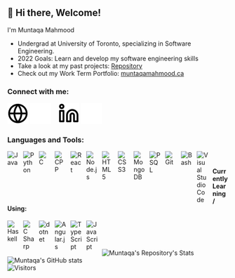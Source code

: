 ## 👋 Hi there, Welcome!
I'm Muntaqa Mahmood
<!-- <p align="center">
  <a href="https://github.com/DenverCoder1/readme-typing-svg"><img src="https://readme-typing-svg.herokuapp.com?lines=Computer+Science+Student;Software+Engineer;Interested+in+Full-Stack+Development;Always%20learning%20new%20things&center=true&width=500&height=50"></a>
</p> -->
- Undergrad at University of Toronto, specializing in Software Engineering.
- 2022 Goals: Learn and develop my software engineering skills
- Take a look at my past projects: [Repository][projects]
- Check out my Work Term Portfolio: [muntaqamahmood.ca][personalwebsite]

### Connect with me:
[![website](./img/globe-light.svg)](mailto:muntaqa.mahmood@mail.utoronto.ca#gh-light-mode-only)
[![website](./img/globe-dark.svg)](mailto:muntaqa.mahmood@mail.utoronto.ca)
&nbsp;&nbsp;
[![website](./img/linkedin-light.svg)](https://www.linkedin.com/in/muntaqa-mahmood-487441206#gh-light-mode-only)
[![website](./img/linkedin-dark.svg)](https://www.linkedin.com/in/muntaqa-mahmood-487441206#gh-dark-mode-only)

### Languages and Tools:

<img align="left" alt="Java" width="26px" src="https://cdn.jsdelivr.net/gh/devicons/devicon/icons/java/java-original.svg" style="padding-right:10px;" />
<img align="left" alt="Python" width="26px" src="https://raw.githubusercontent.com/rahulbanerjee26/githubAboutMeGenerator/main/icons/python.svg" style="padding-right:10px;" />
<img align="left" alt="C" width="26px" src="https://raw.githubusercontent.com/rahulbanerjee26/githubAboutMeGenerator/main/icons/c.svg" style="padding-right:10px;" />
<img align="left" alt="CPP" width="26px" src="https://raw.githubusercontent.com/rahulbanerjee26/githubAboutMeGenerator/main/icons/cpp.svg" style="padding-right:10px;" />
<img align="left" alt="React" width="26px" src="https://cdn.jsdelivr.net/gh/devicons/devicon/icons/react/react-original.svg" style="padding-right:10px;" />
<img align="left" alt="Node.js" width="26px" src="https://cdn.jsdelivr.net/gh/devicons/devicon/icons/nodejs/nodejs-original.svg" style="padding-right:10px;" />
<img align="left" alt="HTML5" width="26px" src="https://cdn.jsdelivr.net/gh/devicons/devicon/icons/html5/html5-original.svg" style="padding-right:10px;" />
<img align="left" alt="CSS3" width="26px" src="https://cdn.jsdelivr.net/gh/devicons/devicon/icons/css3/css3-original.svg" style="padding-right:10px;" />
<img align="left" alt="MongoDB" width="26px" src="https://cdn.jsdelivr.net/gh/devicons/devicon/icons/mongodb/mongodb-original.svg" style="padding-right:10px;" />
<img align="left" alt="PSQL" width="26px" src="https://cdn.jsdelivr.net/gh/devicons/devicon/icons/postgresql/postgresql-original.svg" style="padding-right:10px;" />
<img align="left" alt="Git" width="26px" src="https://cdn.jsdelivr.net/gh/devicons/devicon/icons/git/git-original.svg" style="padding-right:10px;" />
<img align="left" alt="Bash" width="26px" src="https://cdn.jsdelivr.net/gh/devicons/devicon/icons/bash/bash-original.svg" style="padding-right:10px;" />
<!-- <img align="left" alt="GitHub" width="26px" src="https://user-images.githubusercontent.com/3369400/139447912-e0f43f33-6d9f-45f8-be46-2df5bbc91289.png" style="padding-right:10px;" /> -->
<img align="left" alt="Visual Studio Code" width="26px" src="https://cdn.jsdelivr.net/gh/devicons/devicon/icons/vscode/vscode-original.svg" style="padding-right:10px;" />

<br />

#### Currently Learning / Using:
<img align="left" alt="Haskell" width="26px" src="https://cdn.jsdelivr.net/gh/devicons/devicon/icons/haskell/haskell-original.svg" style="padding-right:10px;" />
<img align="left" alt="C Sharp" width="26px" src="https://cdn.jsdelivr.net/gh/devicons/devicon/icons/csharp/csharp-original.svg" style="padding-right:10px;" />
<img align="left" alt="dotnet" width="26px" src="https://cdn.iconscout.com/icon/free/png-128/dot-net-3521393-2944837.png" style="padding-right:10px;" />
<img align="left" alt="Angular.js" width="26px" src="https://cdn.jsdelivr.net/gh/devicons/devicon/icons/angularjs/angularjs-original.svg" style="padding-right:10px;" />
<img align="left" alt="TypeScript" width="26px" src="https://cdn.jsdelivr.net/gh/devicons/devicon/icons/typescript/typescript-original.svg" style="padding-right:10px;" />
<img align="left" alt="JavaScript" width="26px" src="https://cdn.jsdelivr.net/gh/devicons/devicon/icons/javascript/javascript-original.svg" style="padding-right:10px;" />

<br />
<br />
<br />

![Muntaqa's Repository's Stats](https://github-readme-stats.vercel.app/api/top-langs/?username=muntaqamahmood&theme=yeblu&show_icons=true)
![Muntaqa's GitHub stats](https://github-readme-stats.vercel.app/api?username=muntaqamahmood&theme=yeblu&show_icons=true)
<br />
![Visitors](https://komarev.com/ghpvc/?username=muntaqamahmood&color=blueviolet)

[projects]: https://github.com/muntaqamahmood?tab=repositories
[personalwebsite]: https://muntaqamahmood.github.io/Work-Term-Portfolio/
[linkedin]: https://www.linkedin.com/in/muntaqa-mahmood-487441206
